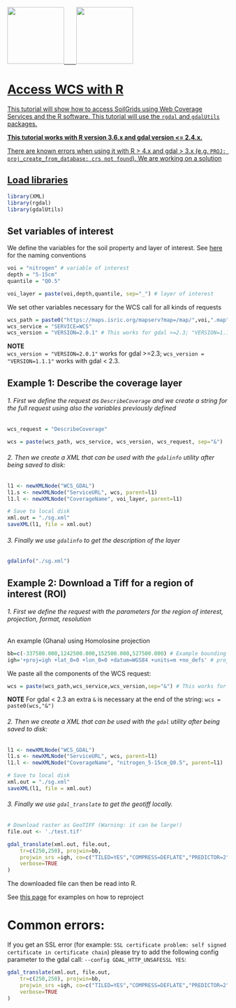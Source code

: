 <a href="https://www.isric.org" rel="isric.org"> <img src="https://www.isric.org/themes/custom/basic/logo.svg"  height="130"> &nbsp;&nbsp;&nbsp;&nbsp;&nbsp;
<a href="https://soilgrids.org" rel="soilgrids.org"> <img src="https://www.isric.org/sites/default/files/styles/gallery_big_image_900x700/public/SoilGrids_banner_web.png"  height="130">

# Access WCS with R
This tutorial will show how to access SoilGrids using Web Coverage Services and the R software. This tutorial will use the `rgdal` and `gdalUtils` packages.

**This tutorial works with R version 3.6.x and gdal version <= 2.4.x.** 

There are known errors when using it with R > 4.x and gdal > 3.x (e.g. `PROJ: proj_create_from_database: crs not found`). We are working on a solution


## Load libraries

```R
library(XML)
library(rgdal)
library(gdalUtils)
```

## Set variables of interest

We define the variables for the soil property and layer of interest. See [here](https://www.isric.org/explore/soilgrids/faq-soilgrids#What_do_the_filename_codes_mean) for the naming conventions

```R
voi = "nitrogen" # variable of interest
depth = "5-15cm"
quantile = "Q0.5"

voi_layer = paste(voi,depth,quantile, sep="_") # layer of interest 
```

We set other variables necessary for the WCS call for all kinds of requests

```R
wcs_path = paste0("https://maps.isric.org/mapserv?map=/map/",voi,".map") # Path to the WCS. See maps.isric.org
wcs_service = "SERVICE=WCS"
wcs_version = "VERSION=2.0.1" # This works for gdal >=2.3; "VERSION=1.1.1" works with gdal < 2.3.
```

**NOTE**  
`wcs_version = "VERSION=2.0.1"` works for gdal >=2.3; `wcs_version = "VERSION=1.1.1"` works with gdal < 2.3.

## Example 1: Describe the coverage layer
###### 1. First we define the request as `DescribeCoverage` and we create a string for the full request using also the variables previously defined

```R
wcs_request = "DescribeCoverage" 

wcs = paste(wcs_path, wcs_service, wcs_version, wcs_request, sep="&")
```

###### 2. Then we create a XML that can be used with the `gdalinfo` utility after being saved to disk:

```R
l1 <- newXMLNode("WCS_GDAL")
l1.s <- newXMLNode("ServiceURL", wcs, parent=l1)
l1.l <- newXMLNode("CoverageName", voi_layer, parent=l1)

# Save to local disk
xml.out = "./sg.xml"
saveXML(l1, file = xml.out)
```

###### 3. Finally we use `gdalinfo` to get the description of the layer

```R
gdalinfo("./sg.xml")
```

## Example 2: Download a Tiff for a region of interest (ROI)

###### 1. First we define the request with the parameters for the region of interest, projection, format, resolution

An example (Ghana) using Homolosine projection

```R
bb=c(-337500.000,1242500.000,152500.000,527500.000) # Example bounding box (homolosine)
igh='+proj=igh +lat_0=0 +lon_0=0 +datum=WGS84 +units=m +no_defs' # proj string for Homolosine projection
```

We paste all the components of the WCS request:

```R
wcs = paste(wcs_path,wcs_service,wcs_version,sep="&") # This works for gdal >= 2.3

```

**NOTE**
For gdal < 2.3 an extra `&` is necessary at the end of the string: `wcs = paste0(wcs,"&")`

###### 2. Then we create a XML that can be used with the `gdal` utility after being saved to disk:
```R
l1 <- newXMLNode("WCS_GDAL")
l1.s <- newXMLNode("ServiceURL", wcs, parent=l1)
l1.l <- newXMLNode("CoverageName", "nitrogen_5-15cm_Q0.5", parent=l1)

# Save to local disk
xml.out = "./sg.xml"
saveXML(l1, file = xml.out)
```
###### 3. Finally we use `gdal_translate` to get the geotiff locally.

```R
# Download raster as GeoTIFF (Warning: it can be large!)
file.out <- './test.tif'

gdal_translate(xml.out, file.out,
    tr=c(250,250), projwin=bb,
    projwin_srs =igh, co=c("TILED=YES","COMPRESS=DEFLATE","PREDICTOR=2","BIGTIFF=YES"),
    verbose=TRUE
)
```

The downloaded file can then be read into R. 


See [this page](https://www.isric.org/explore/soilgrids/soilgrids-access) for examples on how to reproject 


# Common errors:
If you get an SSL error (for example: `SSL certificate problem: self signed certificate in certificate chain`) please try to add the following config parameter to the gdal call: `--config GDAL_HTTP_UNSAFESSL YES`:

```R
gdal_translate(xml.out, file.out,
    tr=c(250,250), projwin=bb,
    projwin_srs =igh, co=c("TILED=YES","COMPRESS=DEFLATE","PREDICTOR=2","BIGTIFF=YES","GDAL_HTTP_UNSAFESSL=YES"),
    verbose=TRUE
)
```
